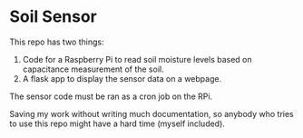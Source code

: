 # Soil Sensor
This repo has two things:
1) Code for a Raspberry Pi to read soil moisture levels based on capacitance measurement of the soil.
2) A flask app to display the sensor data on a webpage.

The sensor code must be ran as a cron job on the RPi.

Saving my work without writing much documentation, so anybody who tries to use this repo might have a hard time (myself included).